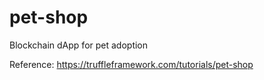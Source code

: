 # pet-shop
Blockchain dApp for pet adoption 


Reference: https://truffleframework.com/tutorials/pet-shop
